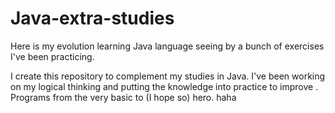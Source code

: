 # Java-extra-studies
Here is my evolution learning Java language seeing by a bunch of exercises I've been practicing.

I create this repository to complement my studies in Java.
I've been working on my logical thinking and putting the knowledge into practice to improve .
Programs from the very basic to (I hope so) hero. haha
